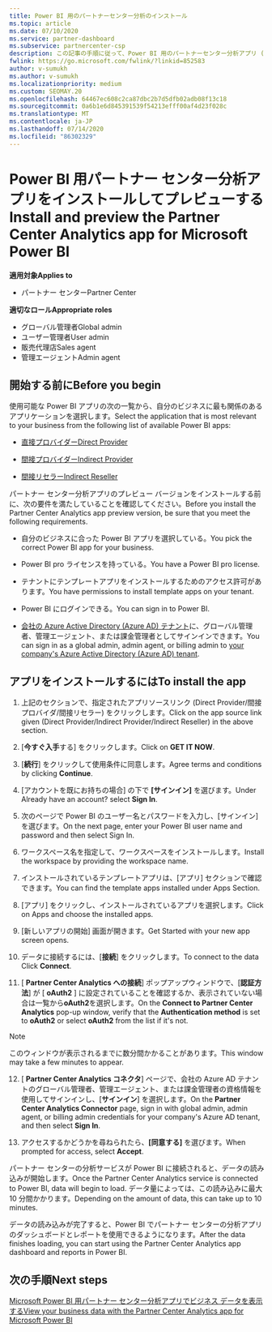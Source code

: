 ```yaml
---
title: Power BI 用のパートナーセンター分析のインストール
ms.topic: article
ms.date: 07/10/2020
ms.service: partner-dashboard
ms.subservice: partnercenter-csp
description: この記事の手順に従って、Power BI 用のパートナーセンター分析アプリ (CSP のダイレクトパートナー向け) をインストールしてプレビューします。
fwlink: https://go.microsoft.com/fwlink/?linkid=852583
author: v-sumukh
ms.author: v-sumukh
ms.localizationpriority: medium
ms.custom: SEOMAY.20
ms.openlocfilehash: 64467ec608c2ca87dbc2b7d5dfb02adb08f13c18
ms.sourcegitcommit: 0a6b1e6d845391539f54213efff00af4d23f028c
ms.translationtype: MT
ms.contentlocale: ja-JP
ms.lasthandoff: 07/14/2020
ms.locfileid: "86302329"
---
```

# <a name="install-and-preview-the-partner-center-analytics-app-for-microsoft-power-bi"></a><span data-ttu-id="f8e6c-103">Power BI 用パートナー センター分析アプリをインストールしてプレビューする</span><span class="sxs-lookup"><span data-stu-id="f8e6c-103">Install and preview the Partner Center Analytics app for Microsoft Power BI</span></span>

<span data-ttu-id="f8e6c-104">**適用対象**</span><span class="sxs-lookup"><span data-stu-id="f8e6c-104">**Applies to**</span></span>

- <span data-ttu-id="f8e6c-105">パートナー センター</span><span class="sxs-lookup"><span data-stu-id="f8e6c-105">Partner Center</span></span>

<span data-ttu-id="f8e6c-106">**適切なロール**</span><span class="sxs-lookup"><span data-stu-id="f8e6c-106">**Appropriate roles**</span></span>
-   <span data-ttu-id="f8e6c-107">グローバル管理者</span><span class="sxs-lookup"><span data-stu-id="f8e6c-107">Global admin</span></span>
-   <span data-ttu-id="f8e6c-108">ユーザー管理者</span><span class="sxs-lookup"><span data-stu-id="f8e6c-108">User admin</span></span>
-   <span data-ttu-id="f8e6c-109">販売代理店</span><span class="sxs-lookup"><span data-stu-id="f8e6c-109">Sales agent</span></span>
-   <span data-ttu-id="f8e6c-110">管理エージェント</span><span class="sxs-lookup"><span data-stu-id="f8e6c-110">Admin agent</span></span>

## <a name="before-you-begin"></a><span data-ttu-id="f8e6c-111">開始する前に</span><span class="sxs-lookup"><span data-stu-id="f8e6c-111">Before you begin</span></span>

<span data-ttu-id="f8e6c-112">使用可能な Power BI アプリの次の一覧から、自分のビジネスに最も関係のあるアプリケーションを選択します。</span><span class="sxs-lookup"><span data-stu-id="f8e6c-112">Select the application that is most relevant to your business from the following list of available Power BI apps:</span></span>
- [<span data-ttu-id="f8e6c-113">直接プロバイダー</span><span class="sxs-lookup"><span data-stu-id="f8e6c-113">Direct Provider</span></span>](https://appsource.microsoft.com/product/power-bi/partnercenteranalytics.direct_provider_partner_analytics)

- [<span data-ttu-id="f8e6c-114">間接プロバイダー</span><span class="sxs-lookup"><span data-stu-id="f8e6c-114">Indirect Provider</span></span>](https://appsource.microsoft.com/product/power-bi/partnercenteranalytics.indirect_provider_partner_analytics)

- [<span data-ttu-id="f8e6c-115">間接リセラー</span><span class="sxs-lookup"><span data-stu-id="f8e6c-115">Indirect Reseller</span></span>](https://appsource.microsoft.com/product/power-bi/partnercenteranalytics.indirect_reseller_partner_analytics)

<span data-ttu-id="f8e6c-116">パートナー センター分析アプリのプレビュー バージョンをインストールする前に、次の要件を満たしていることを確認してください。</span><span class="sxs-lookup"><span data-stu-id="f8e6c-116">Before you install the Partner Center Analytics app preview version, be sure that you meet the following requirements.</span></span>

- <span data-ttu-id="f8e6c-117">自分のビジネスに合った Power BI アプリを選択している。</span><span class="sxs-lookup"><span data-stu-id="f8e6c-117">You pick the correct Power BI app for your business.</span></span>

- <span data-ttu-id="f8e6c-118">Power BI pro ライセンスを持っている。</span><span class="sxs-lookup"><span data-stu-id="f8e6c-118">You have a Power BI pro license.</span></span>

- <span data-ttu-id="f8e6c-119">テナントにテンプレートアプリをインストールするためのアクセス許可があります。</span><span class="sxs-lookup"><span data-stu-id="f8e6c-119">You have permissions to install template apps on your tenant.</span></span>

- <span data-ttu-id="f8e6c-120">Power BI にログインできる。</span><span class="sxs-lookup"><span data-stu-id="f8e6c-120">You can sign in to Power BI.</span></span>

- <span data-ttu-id="f8e6c-121">[会社の Azure Active Directory (Azure AD) テナント](azure-active-directory-tenants-and-partner-center.md)に、グローバル管理者、管理エージェント、または課金管理者としてサインインできます。</span><span class="sxs-lookup"><span data-stu-id="f8e6c-121">You can sign in as a global admin, admin agent, or billing admin to [your company's Azure Active Directory (Azure AD) tenant](azure-active-directory-tenants-and-partner-center.md).</span></span>

## <a name="to-install-the-app"></a><span data-ttu-id="f8e6c-122">アプリをインストールするには</span><span class="sxs-lookup"><span data-stu-id="f8e6c-122">To install the app</span></span>

1. <span data-ttu-id="f8e6c-123">上記のセクションで、指定されたアプリソースリンク (Direct Provider/間接プロバイダ/間接リセラー) をクリックします。</span><span class="sxs-lookup"><span data-stu-id="f8e6c-123">Click on the app source link given (Direct Provider/Indirect Provider/Indirect Reseller) in the above section.</span></span>

2. <span data-ttu-id="f8e6c-124">[**今すぐ入手**する] をクリックします。</span><span class="sxs-lookup"><span data-stu-id="f8e6c-124">Click on **GET IT NOW**.</span></span> 

3. <span data-ttu-id="f8e6c-125">[**続行**] をクリックして使用条件に同意します。</span><span class="sxs-lookup"><span data-stu-id="f8e6c-125">Agree terms and conditions by clicking **Continue**.</span></span>

4. <span data-ttu-id="f8e6c-126">[アカウントを既にお持ちの場合] の下で **[サインイン]** を選びます。</span><span class="sxs-lookup"><span data-stu-id="f8e6c-126">Under Already have an account? select **Sign In**.</span></span>

5. <span data-ttu-id="f8e6c-127">次のページで Power BI のユーザー名とパスワードを入力し、[サインイン]を選びます。</span><span class="sxs-lookup"><span data-stu-id="f8e6c-127">On the next page, enter your Power BI user name and password and then select Sign In.</span></span>

6. <span data-ttu-id="f8e6c-128">ワークスペース名を指定して、ワークスペースをインストールします。</span><span class="sxs-lookup"><span data-stu-id="f8e6c-128">Install the workspace by providing the workspace name.</span></span>

7. <span data-ttu-id="f8e6c-129">インストールされているテンプレートアプリは、[アプリ] セクションで確認できます。</span><span class="sxs-lookup"><span data-stu-id="f8e6c-129">You can find the template apps installed under Apps Section.</span></span>

8. <span data-ttu-id="f8e6c-130">[アプリ] をクリックし、インストールされているアプリを選択します。</span><span class="sxs-lookup"><span data-stu-id="f8e6c-130">Click on Apps and choose the installed apps.</span></span>

9. <span data-ttu-id="f8e6c-131">[新しいアプリの開始] 画面が開きます。</span><span class="sxs-lookup"><span data-stu-id="f8e6c-131">Get Started with your new app screen opens.</span></span>

10. <span data-ttu-id="f8e6c-132">データに接続するには、[**接続**] をクリックします。</span><span class="sxs-lookup"><span data-stu-id="f8e6c-132">To connect to the data Click **Connect**.</span></span>

11. <span data-ttu-id="f8e6c-133">[ **Partner Center Analytics への接続**] ポップアップウィンドウで、[**認証方法**] が [ **oAuth2** ] に設定されていることを確認するか、表示されていない場合は一覧から**oAuth2**を選択します。</span><span class="sxs-lookup"><span data-stu-id="f8e6c-133">On the **Connect to Partner Center Analytics** pop-up window, verify that the **Authentication method** is set to **oAuth2** or select **oAuth2** from the list if it's not.</span></span> 

> [!NOTE]  
>  <span data-ttu-id="f8e6c-134">このウィンドウが表示されるまでに数分間かかることがあります。</span><span class="sxs-lookup"><span data-stu-id="f8e6c-134">This window may take a few minutes to appear.</span></span>

12. <span data-ttu-id="f8e6c-135">[ **Partner Center Analytics コネクタ**] ページで、会社の Azure AD テナントのグローバル管理者、管理エージェント、または課金管理者の資格情報を使用してサインインし、[**サインイン**] を選択します。</span><span class="sxs-lookup"><span data-stu-id="f8e6c-135">On the **Partner Center Analytics Connector** page, sign in with global admin, admin agent, or billing admin credentials for your company's Azure AD tenant, and then select **Sign In**.</span></span>
 
13. <span data-ttu-id="f8e6c-136">アクセスするかどうかを尋ねられたら、**[同意する]** を選びます。</span><span class="sxs-lookup"><span data-stu-id="f8e6c-136">When prompted for access, select **Accept**.</span></span> 

<span data-ttu-id="f8e6c-137">パートナー センターの分析サービスが Power BI に接続されると、データの読み込みが開始します。</span><span class="sxs-lookup"><span data-stu-id="f8e6c-137">Once the Partner Center Analytics service is connected to Power BI, data will begin to load.</span></span> <span data-ttu-id="f8e6c-138">データ量によっては、この読み込みに最大 10 分間かかります。</span><span class="sxs-lookup"><span data-stu-id="f8e6c-138">Depending on the amount of data, this can take up to 10 minutes.</span></span> 

<span data-ttu-id="f8e6c-139">データの読み込みが完了すると、Power BI でパートナー センターの分析アプリのダッシュボードとレポートを使用できるようになります。</span><span class="sxs-lookup"><span data-stu-id="f8e6c-139">After the data finishes loading, you can start using the Partner Center Analytics app dashboard and reports in Power BI.</span></span>

## <a name="next-steps"></a><span data-ttu-id="f8e6c-140">次の手順</span><span class="sxs-lookup"><span data-stu-id="f8e6c-140">Next steps</span></span>

[<span data-ttu-id="f8e6c-141">Microsoft Power BI 用パートナー センター分析アプリでビジネス データを表示する</span><span class="sxs-lookup"><span data-stu-id="f8e6c-141">View your business data with the Partner Center Analytics app for Microsoft Power BI</span></span>](power-bi-app-for-direct-partners-use.md)
